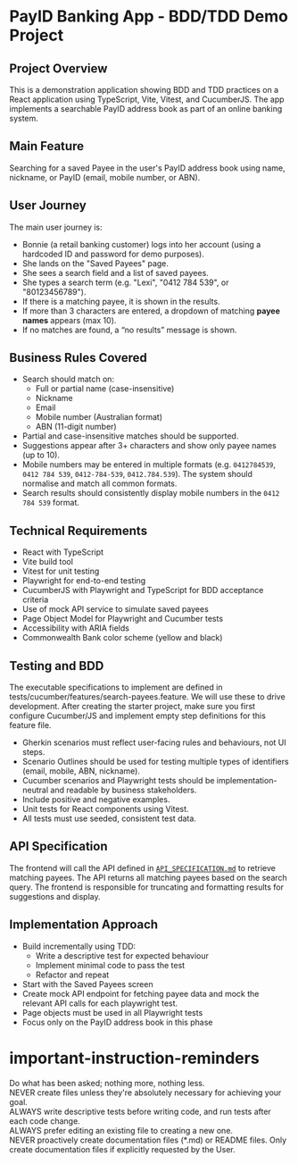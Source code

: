 # PayID Banking App - BDD/TDD Demo Project

## Project Overview

This is a demonstration application showing BDD and TDD practices on a React application using TypeScript, Vite, Vitest, and CucumberJS. The app implements a searchable PayID address book as part of an online banking system.

## Main Feature

Searching for a saved Payee in the user's PayID address book using name, nickname, or PayID (email, mobile number, or ABN).

## User Journey

The main user journey is:

- Bonnie (a retail banking customer) logs into her account (using a hardcoded ID and password for demo purposes).
- She lands on the "Saved Payees" page.
- She sees a search field and a list of saved payees.
- She types a search term (e.g. "Lexi", "0412 784 539", or "80123456789").
- If there is a matching payee, it is shown in the results.
- If more than 3 characters are entered, a dropdown of matching **payee names** appears (max 10).
- If no matches are found, a “no results” message is shown.

## Business Rules Covered

- Search should match on:
  - Full or partial name (case-insensitive)
  - Nickname
  - Email
  - Mobile number (Australian format)
  - ABN (11-digit number)
- Partial and case-insensitive matches should be supported.
- Suggestions appear after 3+ characters and show only payee names (up to 10).
- Mobile numbers may be entered in multiple formats (e.g. `0412784539`, `0412 784 539`, `0412-784-539`, `0412.784.539`). The system should normalise and match all common formats.
- Search results should consistently display mobile numbers in the `0412 784 539` format.

## Technical Requirements

- React with TypeScript
- Vite build tool
- Vitest for unit testing
- Playwright for end-to-end testing
- CucumberJS with Playwright and TypeScript for BDD acceptance criteria
- Use of mock API service to simulate saved payees
- Page Object Model for Playwright and Cucumber tests
- Accessibility with ARIA fields
- Commonwealth Bank color scheme (yellow and black)

## Testing and BDD

The executable specifications to implement are defined in tests/cucumber/features/search-payees.feature. We will use these to drive development. After creating the starter project, make sure you first configure Cucumber/JS and implement empty step definitions for this feature file.

- Gherkin scenarios must reflect user-facing rules and behaviours, not UI steps.
- Scenario Outlines should be used for testing multiple types of identifiers (email, mobile, ABN, nickname).
- Cucumber scenarios and Playwright tests should be implementation-neutral and readable by business stakeholders.
- Include positive and negative examples.
- Unit tests for React components using Vitest.
- All tests must use seeded, consistent test data.

## API Specification

The frontend will call the API defined in [`API_SPECIFICATION.md`](API_SPECIFICATION.md) to retrieve matching payees. The API returns all matching payees based on the search query. The frontend is responsible for truncating and formatting results for suggestions and display.

## Implementation Approach

- Build incrementally using TDD:
  - Write a descriptive test for expected behaviour
  - Implement minimal code to pass the test
  - Refactor and repeat
- Start with the Saved Payees screen
- Create mock API endpoint for fetching payee data and mock the relevant API calls for each playwright test.
- Page objects must be used in all Playwright tests
- Focus only on the PayID address book in this phase

# important-instruction-reminders

Do what has been asked; nothing more, nothing less.  
NEVER create files unless they're absolutely necessary for achieving your goal.  
ALWAYS write descriptive tests before writing code, and run tests after each code change.  
ALWAYS prefer editing an existing file to creating a new one.  
NEVER proactively create documentation files (\*.md) or README files. Only create documentation files if explicitly requested by the User.
